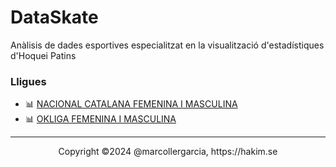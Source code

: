 # DataSkate
Anàlisis de dades esportives especialitzat en la visualització d'estadístiques d'Hoquei Patins

### Lligues
- 📊 [NACIONAL CATALANA FEMENINA I MASCULINA](https://github.com/marcollergarcia/DataSkate/NATCAT.html)
- 📊 [OKLIGA FEMENINA I MASCULINA](https://revealjs.com/demo)

--- 
<div align="center">
  Copyright ©2024 @marcollergarcia, https://hakim.se
</div>
